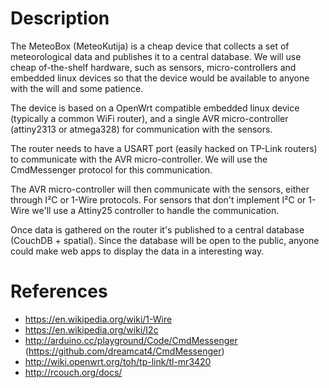 Description
===========

The MeteoBox (MeteoKutija) is a cheap device that collects a set of meteorological
data and publishes it to a central database. We will use cheap of-the-shelf hardware,
such as sensors, micro-controllers and embedded linux devices so that the device would be
available to anyone with the will and some patience.

The device is based on a OpenWrt compatible embedded linux device (typically a common WiFi router),
and a single AVR micro-controller (attiny2313 or atmega328) for communication with the sensors.

The router needs to have a USART port (easily hacked on TP-Link routers) to communicate with the
AVR micro-controller. We will use the CmdMessenger protocol for this communication.

The AVR micro-controller will then communicate with the sensors, either through I²C or 1-Wire
protocols. For sensors that don't implement I²C or 1-Wire we'll use a Attiny25 controller to
handle the communication.

Once data is gathered on the router it's published to a central database (CouchDB + spatial).
Since the database will be open to the public, anyone could make web apps to display the data
in a interesting way.


References
==========

* https://en.wikipedia.org/wiki/1-Wire
* https://en.wikipedia.org/wiki/I2c
* http://arduino.cc/playground/Code/CmdMessenger (https://github.com/dreamcat4/CmdMessenger)
* http://wiki.openwrt.org/toh/tp-link/tl-mr3420
* http://rcouch.org/docs/
